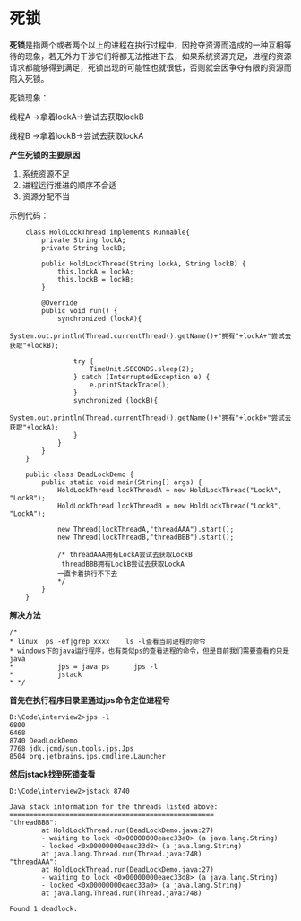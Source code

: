 # 死锁 #

**死锁**是指两个或者两个以上的进程在执行过程中，因抢夺资源而造成的一种互相等待的现象，若无外力干涉它们将都无法推进下去，如果系统资源充足，进程的资源请求都能够得到满足，死锁出现的可能性也就很低，否则就会因争夺有限的资源而陷入死锁。
	
死锁现象：

线程A ->拿着lockA->尝试去获取lockB

线程B ->拿着lockB->尝试去获取lockA

**产生死锁的主要原因**

1. 系统资源不足
2. 进程运行推进的顺序不合适
3. 资源分配不当

示例代码：

		class HoldLockThread implements Runnable{
		    private String lockA;
		    private String lockB;
		
		    public HoldLockThread(String lockA, String lockB) {
		        this.lockA = lockA;
		        this.lockB = lockB;
		    }
		
		    @Override
		    public void run() {
		        synchronized (lockA){
		            System.out.println(Thread.currentThread().getName()+"拥有"+lockA+"尝试去获取"+lockB);
		
		            try {
		                TimeUnit.SECONDS.sleep(2);
		            } catch (InterruptedException e) {
		                e.printStackTrace();
		            }
		            synchronized (lockB){
		                System.out.println(Thread.currentThread().getName()+"拥有"+lockB+"尝试去获取"+lockA);
		            }
		        }
		    }
		}
		
		public class DeadLockDemo {
		    public static void main(String[] args) {
		        HoldLockThread lockThreadA = new HoldLockThread("LockA", "LockB");
		        HoldLockThread lockThreadB = new HoldLockThread("LockB", "LockA");
		
		        new Thread(lockThreadA,"threadAAA").start();
		        new Thread(lockThreadB,"threadBBB").start();

				/* threadAAA拥有LockA尝试去获取LockB
       			 threadBBB拥有LockB尝试去获取LockA
				一直卡着执行不下去
				*/
		    }
		}

**解决方法**

 	/*
    * linux  ps -ef|grep xxxx    ls -l查看当前进程的命令
    * windows下的java运行程序，也有类似ps的查看进程的命令，但是目前我们需要查看的只是java
    *           jps = java ps      jps -l
    *           jstack
    * */

**首先在执行程序目录里通过jps命令定位进程号**

	D:\Code\interview2>jps -l
	6800
	6468
	8740 DeadLockDemo
	7768 jdk.jcmd/sun.tools.jps.Jps
	8504 org.jetbrains.jps.cmdline.Launcher

**然后jstack找到死锁查看**

	D:\Code\interview2>jstack 8740

	Java stack information for the threads listed above:
	===================================================
	"threadBBB":
	        at HoldLockThread.run(DeadLockDemo.java:27)
	        - waiting to lock <0x00000000eaec33a0> (a java.lang.String)
	        - locked <0x00000000eaec33d8> (a java.lang.String)
	        at java.lang.Thread.run(Thread.java:748)
	"threadAAA":
	        at HoldLockThread.run(DeadLockDemo.java:27)
	        - waiting to lock <0x00000000eaec33d8> (a java.lang.String)
	        - locked <0x00000000eaec33a0> (a java.lang.String)
	        at java.lang.Thread.run(Thread.java:748)
	
	Found 1 deadlock.

